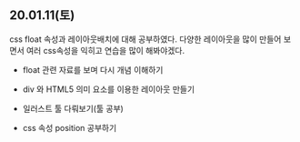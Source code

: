 ## 20.01.11(토)

css float 속성과 레이아웃배치에 대해 공부하였다.
다양한 레이아웃을 많이 만들어 보면서 여러 css속성을 익히고 연습을 많이 해봐야겠다.

+ float 관련 자료를 보며 다시 개념 이해하기

+ div 와 HTML5 의미 요소를 이용한 레이아웃 만들기

+ 일러스트 툴 다뤄보기(툴 공부)

+ css 속성 position 공부하기